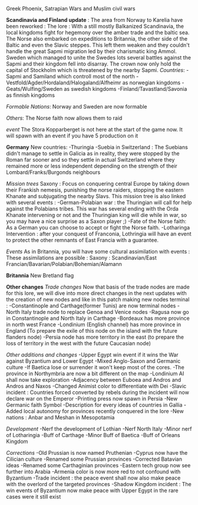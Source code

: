 Greek Phoenix, Satrapian Wars and Muslim civil wars

**Scandinavia and Finland update** :
The area from Norway to Karelia have been reworked :
The lore :
With a still mostly Balkanized Scandinavia, the local kingdoms fight for hegemony over the amber trade and the baltic sea. The Norse also embarked on expeditions to Britannia, the other side of the Baltic and even the Slavic steppes. This left them weaken and they couldn't handle the great Sapmi migration led by their charismatic king Ammol. Sweden which managed to unite the Swedes lots several battles against the Sapmi and their kingdom fell into disarray. The crown now only hold the capital of Stockholm which is threatened by the nearby Sapmi.
*Countries*:
-Sapmi and Samiland which controll most of the north
-Vestfold/Agder/Hordaland/Halogaland/Alfheimr as norwegian kingdoms
-Geats/Wulfing/Sweden as swedish kingdoms
-Finland/Tavastland/Savonia as finnish kingdoms

*Formable Nations*:
Norway and Sweden are now formable

*Others*:
The Norse faith now allows them to raid

*event*
The Stora Kopparberget is not here at the start of the game now. It will spawn with an event if you have 5 production on it

**Germany**
New countries:
-Thuringia
-Suebia in Switzerland : The Suebians didn't manage to settle in Galicia as in reality, they were stopped by the Roman far sooner and so they settle in actual Switzerland where they remained more or less independent depending on the strength of their Lombard/Franks/Burgonds neighbours

*Mission trees*
Saxony : Focus on conquering central Europe by taking down their Frankish nemesis, punishing the norse raiders, stopping the eastern Khanate and subjugating the nearby Slavs.
This mission tree is also linked with several events :
-German-Polabian war : the Thuringian will call for help against the Polabians tribes. This war has several ending with the Orda Khanate intervening or not and the Thuringian king will die while in war, so you may have a nice surprise as a Saxon player ;)
-Fate of the Norse faith: As a German you can choose to accept or fight the Norse faith.
-Lotharinga Intervention : after your conquest of Franconia, Lothringia will have an event to protect the other remnants of East Francia with a guarantee.

*Events*
As in Britannia, you will have some cultural assimilation with events :
These assimilations are possible :
Saxony : Scandinavian/East Francian/Bavarian/Polabian/Bohemian/Alamann

**Britannia**
New Bretland flag

**Other changes**
*Trade changes*
Now that basis of the trade nodes are made for this lore, we will dive into more direct changes in the next updates with the creation of new nodes and like in this patch making new nodes terminal :
-Constantinople and Carthage(former Tunis) are now terminal nodes
-North Italy trade node to replace Genoa and Venice nodes
-Ragusa now go in Constantinople and North Italy in Carthage
-Bordeaux has more province in north west France
-Londinium (English channel) has more province in England (To prepare the exile of this node on the island with the future flanders node)
-Persia node has more territory in the east (to prepare the loss of territory in the west with the future Caucasian node)

*Other additions and changes*
-Upper Egypt win event if it wins the War against Byzantium and Lower Egypt
-Mixed Anglo-Saxon and Germanic culture
-If Baetica lose or surrender it won't keep most of the cores.
-The province in Northymbria are now a bit different on the map
-Londinium AI shall now take exploration
-Adjacency between Euboea and Andros and Andros and Naxos
-Changed Animist color to differentiate with Dei
-Slavic incident : Countries forced converted by rebels during the incident will now declare war on the Emperor
-Printing press now spawn in Persia
-New Germanic faith Symbol
-Description for every ideas of countries in Gallia
-Added local autonomy for provinces recently conquered in the lore
-New nations : Anbar and Meshan in Mesopotamia

*Development*
-Nerf the development of Lothian
-Nerf North Italy
-Minor nerf of Lotharingia
-Buff of Carthage
-Minor Buff of Baetica
-Buff of Orleans Kingdom

*Corrections*
-Old Prussian is now named Pruthenian
-Cyprus now have the Cilician culture
-Renamed some Prussian provinces
-Corrected Batavian ideas
-Renamed some Carthaginian provinces
-Eastern tech group now see further into Arabia
-Armenia color is now more red to not confound with Byzantium
-Trade incident : the peace event shall now also make peace with the overlord of the targeted provinces
-Shadow Kingdom incident : The win events of Byzantium now make peace with Upper Egypt in the rare cases were it still exist
